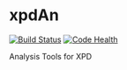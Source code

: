 # xpdAn
[![Build Status](https://travis-ci.org/xpdAcq/xpdAn.svg?branch=master)](https://travis-ci.org/xpdAcq/xpdAn)
[![Code Health](https://landscape.io/github/xpdAcq/xpdAn/master/landscape.svg?style=flat)](https://landscape.io/github/xpdAcq/xpdAn/master)

Analysis Tools for XPD